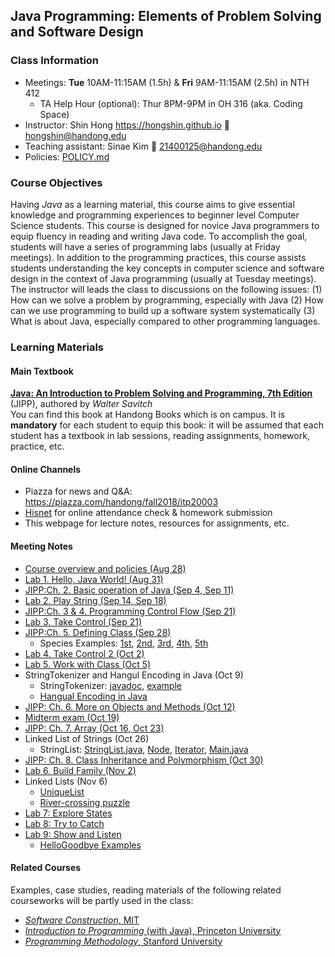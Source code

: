 ## Java Programming: Elements of Problem Solving and Software Design #

### Class Information ###
* Meetings: **Tue** 10AM-11:15AM (1.5h) & **Fri** 9AM-11:15AM (2.5h) in NTH 412
	* TA Help Hour (optional): Thur 8PM-9PM in OH 316 (aka. Coding Space)
* Instructor: Shin Hong https://hongshin.github.io :email: hongshin@handong.edu
* Teaching assistant: Sinae Kim :email: 21400125@handong.edu
* Policies: [POLICY.md](POLICY.md)

### Course Objectives ###
Having *Java* as a learning material, this course aims to give essential knowledge and programming experiences to beginner level Computer Science students.
This course is designed for novice Java programmers to equip fluency in reading and writing Java code. To accomplish the goal, students will have a series of programming labs (usually at Friday meetings). In addition to the programming practices, this course assists students understanding the key concepts in computer science and software design in the context of Java programming (usually at Tuesday meetings). The instructor will leads the class to discussions on the following issues:
(1) How can we solve a problem by programming, especially with Java
(2) How can we use programming to build up a software system systematically
(3) What is about Java, especially compared to other programming languages.


### Learning Materials ###
#### Main Textbook ####
[**Java: An Introduction to Problem Solving and Programming, 7th Edition**](https://www.amazon.com/Java-Introduction-Problem-Solving-Programming/dp/0133766268/) (JIPP), authored by *Walter Savitch*     
You can find this book at Handong Books which is on campus.  It is **mandatory** for each student to equip this book: it will be assumed that each student has a textbook in lab sessions, reading assignments, homework, practice, etc.

#### Online Channels ####
* Piazza for news and Q&A: https://piazza.com/handong/fall2018/itp20003
* [Hisnet](http://hisnet.handong.edu) for online attendance check & homework submission
* This webpage for lecture notes, resources for assignments, etc.

#### Meeting Notes ####
* [Course overview and policies (Aug 28)](notes/syllabus.pdf)
* [Lab 1. Hello, Java World! (Aug 31)](lab1/README.md)
* [JIPP:Ch. 2. Basic operation of Java (Sep 4, Sep 11)](notes/Ch2.pdf)
* [Lab 2. Play String (Sep 14, Sep 18)](lab2/README.md)
* [JIPP:Ch. 3 & 4. Programming Control Flow (Sep 21)](notes/control-flow.pdf)
* [Lab 3. Take Control (Sep 21)](lab3/README.md)
* [JIPP:Ch. 5. Defining Class (Sep 28)](notes/Ch5.pdf)
	- Species Examples: [1st](examples/SpeciesFirstVersion.java), [2nd](examples/SpeciesSecondVersion.java), [3rd](examples/SpeciesThirdVersion.java), [4th](examples/SpeciesForthVersion.java), [5th](examples/SpeciesFifthVersion.java)
* [Lab 4. Take Control 2 (Oct 2)](lab4/README.md)
* [Lab 5. Work with Class (Oct 5)](lab5/README.md)
* StringTokenizer and Hangul Encoding in Java (Oct 9)
	- StringTokenizer: [javadoc](https://docs.oracle.com/javase/7/docs/api/java/util/StringTokenizer.html), [example](examples/StrTok.java)
	- [Hangual Encoding in Java](notes/hangul.pdf)
* [JIPP: Ch. 6. More on Objects and Methods (Oct 12) ](notes/Ch6.pdf)
* [Midterm exam (Oct 19)](notes/midterm.md)
* [JIPP: Ch. 7. Array (Oct 16, Oct 23)](notes/Ch7.pdf)
* Linked List of Strings (Oct 26)
	- StringList: [StringList.java](StringList.java), [Node](Node.java), [Iterator](Iterator.java), [Main.java](Main.java)
* [JIPP: Ch. 8. Class Inheritance and Polymorphism (Oct 30)](notes/Ch8-InheritancePolymorphism.pdf)
* [Lab 6. Build Family (Nov 2)](lab6)
* Linked Lists (Nov 6)
	- [UniqueList](examples/UniqueList)
	- [River-crossing puzzle](examples/RiverCross)
* [Lab 7: Explore States](notes/cw7.pdf)
* [Lab 8: Try to Catch](notes/cw8.pdf)
* [Lab 9: Show and Listen](notes/cw9.pdf)
	- [HelloGoodbye Examples](examples/GUI)

#### Related Courses ####
Examples, case studies, reading materials of the following related courseworks will be partly used in the class:
* [*Software Construction*, MIT](http://web.mit.edu/6.005/www/fa15/)
* [*Introduction to Programming* (with Java), Princeton University](https://introcs.cs.princeton.edu/java/home/)
* [*Programming Methodology*, Stanford University](http://web.stanford.edu/class/cs106a/)
